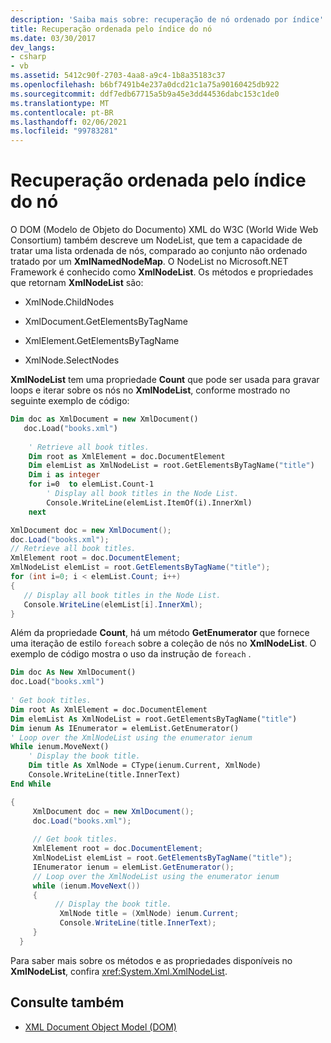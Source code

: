 ```yaml
---
description: 'Saiba mais sobre: recuperação de nó ordenado por índice'
title: Recuperação ordenada pelo índice do nó
ms.date: 03/30/2017
dev_langs:
- csharp
- vb
ms.assetid: 5412c90f-2703-4aa8-a9c4-1b8a35183c37
ms.openlocfilehash: b6bf7491b4e237a0dcd21c1a75a90160425db922
ms.sourcegitcommit: ddf7edb67715a5b9a45e3dd44536dabc153c1de0
ms.translationtype: MT
ms.contentlocale: pt-BR
ms.lasthandoff: 02/06/2021
ms.locfileid: "99783281"
---
```

# <a name="ordered-node-retrieval-by-index"></a>Recuperação ordenada pelo índice do nó

O DOM (Modelo de Objeto do Documento) XML do W3C (World Wide Web Consortium) também descreve um NodeList, que tem a capacidade de tratar uma lista ordenada de nós, comparado ao conjunto não ordenado tratado por um **XmlNamedNodeMap**. O NodeList no Microsoft.NET Framework é conhecido como **XmlNodeList**. Os métodos e propriedades que retornam **XmlNodeList** são:  
  
- XmlNode.ChildNodes  
  
- XmlDocument.GetElementsByTagName  
  
- XmlElement.GetElementsByTagName  
  
- XmlNode.SelectNodes  
  
 **XmlNodeList** tem uma propriedade **Count** que pode ser usada para gravar loops e iterar sobre os nós no **XmlNodeList**, conforme mostrado no seguinte exemplo de código:  
  
```vb  
Dim doc as XmlDocument = new XmlDocument()  
   doc.Load("books.xml")  
  
    ' Retrieve all book titles.  
    Dim root as XmlElement = doc.DocumentElement  
    Dim elemList as XmlNodeList = root.GetElementsByTagName("title")  
    Dim i as integer  
    for i=0  to elemList.Count-1  
        ' Display all book titles in the Node List.  
        Console.WriteLine(elemList.ItemOf(i).InnerXml)  
    next  
```  
  
```csharp  
XmlDocument doc = new XmlDocument();  
doc.Load("books.xml");  
// Retrieve all book titles.  
XmlElement root = doc.DocumentElement;  
XmlNodeList elemList = root.GetElementsByTagName("title");  
for (int i=0; i < elemList.Count; i++)  
{
   // Display all book titles in the Node List.  
   Console.WriteLine(elemList[i].InnerXml);  
}
```  
  
 Além da propriedade **Count**, há um método **GetEnumerator** que fornece uma iteração de estilo `foreach` sobre a coleção de nós no **XmlNodeList**. O exemplo de código mostra o uso da instrução de `foreach` .  
  
```vb  
Dim doc As New XmlDocument()  
doc.Load("books.xml")  
  
' Get book titles.  
Dim root As XmlElement = doc.DocumentElement  
Dim elemList As XmlNodeList = root.GetElementsByTagName("title")  
Dim ienum As IEnumerator = elemList.GetEnumerator()  
' Loop over the XmlNodeList using the enumerator ienum
While ienum.MoveNext()  
    ' Display the book title.  
    Dim title As XmlNode = CType(ienum.Current, XmlNode)  
    Console.WriteLine(title.InnerText)  
End While  
```  
  
```csharp  
{  
     XmlDocument doc = new XmlDocument();  
     doc.Load("books.xml");  
  
     // Get book titles.  
     XmlElement root = doc.DocumentElement;  
     XmlNodeList elemList = root.GetElementsByTagName("title");  
     IEnumerator ienum = elemList.GetEnumerator();
     // Loop over the XmlNodeList using the enumerator ienum
     while (ienum.MoveNext())  
     {  
          // Display the book title.  
           XmlNode title = (XmlNode) ienum.Current;  
           Console.WriteLine(title.InnerText);  
     }  
  }  
```  
  
 Para saber mais sobre os métodos e as propriedades disponíveis no **XmlNodeList**, confira <xref:System.Xml.XmlNodeList>.  
  
## <a name="see-also"></a>Consulte também

- [XML Document Object Model (DOM)](xml-document-object-model-dom.md)
